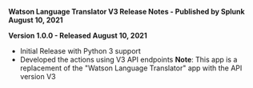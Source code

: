 **Watson Language Translator V3 Release Notes - Published by Splunk August 10, 2021**


**Version 1.0.0 - Released August 10, 2021**

* Initial Release with Python 3 support
* Developed the actions using V3 API endpoints
**Note**: This app is a replacement of the "Watson Language Translator" app with the API version V3
